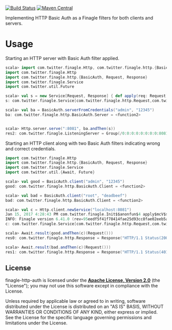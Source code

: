 [![Build Status](https://travis-ci.org/finagle/finagle-http-auth.svg?branch=master)](https://travis-ci.org/finagle/finagle-http-auth)
[![Maven Central](https://img.shields.io/maven-central/v/com.github.finagle/finagle-http-auth_2.11.svg)](https://maven-badges.herokuapp.com/maven-central/com/github.finagle/finagle-http-auth_2.11)

Implementing HTTP Basic Auth as a Finagle filters for both clients and servers.

# Usage

Starting an HTTP server with Basic Auth filter applied.

```scala
scala> import com.twitter.finagle.Http, com.twitter.finagle.http.{BasicAuth, Request, Response}, com.twitter.finagle.Service, com.twitter.util.Future
import com.twitter.finagle.Http
import com.twitter.finagle.http.{BasicAuth, Request, Response}
import com.twitter.finagle.Service
import com.twitter.util.Future

scala> val s = new Service[Request, Response] { def apply(req: Request): Future[Response] = Future.value(Response()) }
s: com.twitter.finagle.Service[com.twitter.finagle.http.Request,com.twitter.finagle.http.Response] = <function1>

scala> val ba = BasicAuth.serverFromCredentials("admin", "12345")
ba: com.twitter.finagle.http.BasicAuth.Server = <function2>


scala> Http.server.serve(":8081", ba.andThen(s))
res2: com.twitter.finagle.ListeningServer = Group(/0:0:0:0:0:0:0:0:8081)
```

Starting an HTTP client along with two Basic Auth filters indicating wrong and correct credentials.

```scala
import com.twitter.finagle.Http
import com.twitter.finagle.http.{BasicAuth, Request, Response}
import com.twitter.finagle.Service
import com.twitter.util.{Await, Future}

scala> val good = BasicAuth.client("admin", "12345")
good: com.twitter.finagle.http.BasicAuth.Client = <function2>

scala> val bad = BasicAuth.client("root", "deadbeef")
bad: com.twitter.finagle.http.BasicAuth.Client = <function2>

scala> val c = Http.client.newService("localhost:8081")
Jan 15, 2017 4:28:43 PM com.twitter.finagle.Init$$anonfun$4 apply$mcV$sp
INFO: Finagle version 6.41.0 (rev=95eedf5f41f78414fae25d93cc8fae02eeb5a75d) built at 20161220-164342
c: com.twitter.finagle.Service[com.twitter.finagle.http.Request,com.twitter.finagle.http.Response] = <function1>

scala> Await.result(good.andThen(c)(Request()))
res0: com.twitter.finagle.http.Response = Response("HTTP/1.1 Status(200)")

scala> Await.result(bad.andThen(c)(Request()))
res1: com.twitter.finagle.http.Response = Response("HTTP/1.1 Status(401)")
```
## License

finagle-http-auth is licensed under the **[Apache License, Version 2.0][apache]**
(the "License"); you may not use this software except in compliance with the
License.

Unless required by applicable law or agreed to in writing, software
distributed under the License is distributed on an "AS IS" BASIS,
WITHOUT WARRANTIES OR CONDITIONS OF ANY KIND, either express or implied.
See the License for the specific language governing permissions and
limitations under the License.

[apache]: http://www.apache.org/licenses/LICENSE-2.0